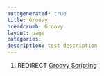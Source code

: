 ```yaml
---
autogenerated: true
title: Groovy
breadcrumb: Groovy
layout: page
categories: 
description: test description
---
```


1.  REDIRECT [Groovy Scripting](Groovy_Scripting )
